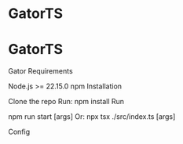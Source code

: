 # GatorTS

# GatorTS
Gator
Requirements

Node.js >= 22.15.0
npm
Installation

Clone the repo
Run: npm install
Run

npm run start [args]
Or: npx tsx ./src/index.ts [args]

Config

